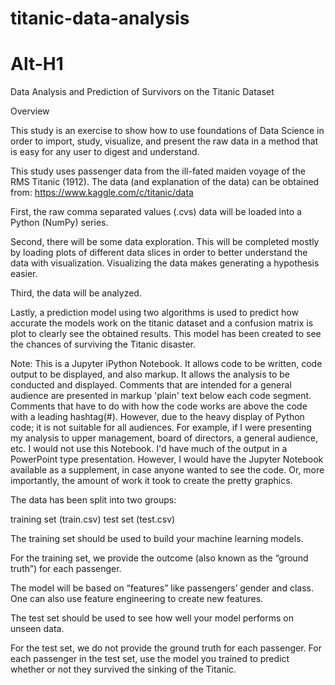 # titanic-data-analysis
Alt-H1
======
Data Analysis and Prediction of Survivors on the Titanic Dataset

Overview

This study is an exercise to show how to use foundations of Data Science in order to import, study, visualize, 
and present the raw data in a method that is easy for any user to digest and understand.

This study uses passenger data from the ill-fated maiden voyage of the RMS Titanic (1912). 
The data (and explanation of the data) can be obtained from: https://www.kaggle.com/c/titanic/data

First, the raw comma separated values (.cvs) data will be loaded into a Python (NumPy) series.

Second, there will be some data exploration. This will be completed mostly by loading plots of 
different data slices in order to better understand the data with visualization. Visualizing the data 
makes generating a hypothesis easier.

Third, the data will be analyzed.

Lastly, a prediction model using two algorithms is used to predict how accurate the models work on the 
titanic dataset and a confusion matrix is plot to clearly see the obtained results. This model has been 
created to see the chances of surviving the Titanic disaster.

Note:
This is a Jupyter iPython Notebook. It allows code to be written, code output to be displayed, and also markup. 
It allows the analysis to be conducted and displayed. Comments that are intended for a general audience are 
presented in markup 'plain' text below each code segment. Comments that have to do with how the code works are 
above the code with a leading hashtag(#). However, due to the heavy display of Python code; it is not suitable 
for all audiences. For example, if I were presenting my analysis to upper management, board of directors, a 
general audience, etc. I would not use this Notebook. I'd have much of the output in a PowerPoint type presentation. 
However, I would have the Jupyter Notebook available as a supplement, in case anyone wanted to see the code. 
Or, more importantly, the amount of work it took to create the pretty graphics.

The data has been split into two groups:

training set (train.csv) test set (test.csv) 

The training set should be used to build your machine learning models.

For the training set, we provide the outcome (also known as the “ground truth”) for each passenger. 

The model will be based on “features” like passengers’ gender and class. One can also use feature engineering 
to create new features.

The test set should be used to see how well your model performs on unseen data. 

For the test set, we do not provide the ground truth for each passenger.
For each passenger in the test set, use the model you trained to predict whether or not they survived the 
sinking of the Titanic.
